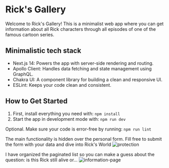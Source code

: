 # Rick's Gallery

Welcome to Rick's Gallery! This is a minimalist web app where you can get information about all Rick characters through all episodes of one of the famous cartoon series. 

## Minimalistic tech stack

- Next.js 14: Powers the app with server-side rendering and routing.
- Apollo Client: Handles data fetching and state management using GraphQL.
- Chakra UI: A component library for building a clean and responsive UI.
- ESLint: Keeps your code clean and consistent.

## How to Get Started

1. First, install everything you need with:
``` npm install ```
2. Start the app in development mode with:
``` npm run dev ```

Optional. Make sure your code is error-free by running:
```npm run lint```


The main functionality is hidden over the personal form. Fill free to submit the form with your data and dive into Rick's World
![protection](https://github.com/user-attachments/assets/2d64a5b7-c04e-470d-94c2-bee108200df0)

I have organized the paginated list so you can make a guess about the question: is this Rick still alive or...
![information-page](https://github.com/user-attachments/assets/d4f3cd95-68db-4475-8427-ee568418018b)

